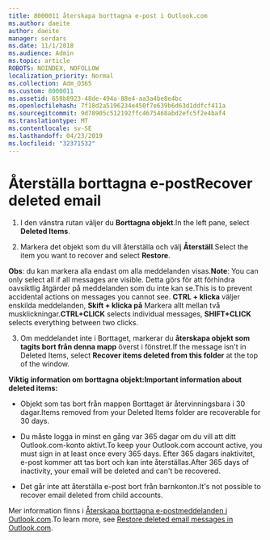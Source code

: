 ```yaml
---
title: 8000011 återskapa borttagna e-post i Outlook.com
ms.author: daeite
author: daeite
manager: serdars
ms.date: 11/1/2018
ms.audience: Admin
ms.topic: article
ROBOTS: NOINDEX, NOFOLLOW
localization_priority: Normal
ms.collection: Adm_O365
ms.custom: 8000011
ms.assetid: 650b8923-48de-494a-88e4-aa3a4be8e4bc
ms.openlocfilehash: 7f18d2a5196234e450f7e639b6d63d1ddfcf411a
ms.sourcegitcommit: 9d78905c512192ffc4675468abd2efc5f2e4baf4
ms.translationtype: MT
ms.contentlocale: sv-SE
ms.lasthandoff: 04/23/2019
ms.locfileid: "32371532"
---
```

# <a name="recover-deleted-email"></a><span data-ttu-id="3f515-102">Återställa borttagna e-post</span><span class="sxs-lookup"><span data-stu-id="3f515-102">Recover deleted email</span></span>

1. <span data-ttu-id="3f515-103">I den vänstra rutan väljer du **Borttagna objekt**.</span><span class="sxs-lookup"><span data-stu-id="3f515-103">In the left pane, select **Deleted Items**.</span></span> 
    
2. <span data-ttu-id="3f515-104">Markera det objekt som du vill återställa och välj **Återställ**.</span><span class="sxs-lookup"><span data-stu-id="3f515-104">Select the item you want to recover and select **Restore**.</span></span> 
  
 <span data-ttu-id="3f515-105">**Obs**: du kan markera alla endast om alla meddelanden visas.</span><span class="sxs-lookup"><span data-stu-id="3f515-105">**Note**: You can only select all if all messages are visible.</span></span> <span data-ttu-id="3f515-106">Detta görs för att förhindra oavsiktlig åtgärder på meddelanden som du inte kan se.</span><span class="sxs-lookup"><span data-stu-id="3f515-106">This is to prevent accidental actions on messages you cannot see.</span></span> <span data-ttu-id="3f515-107">**CTRL + klicka** väljer enskilda meddelanden, **Skift + klicka på** Markera allt mellan två musklickningar.</span><span class="sxs-lookup"><span data-stu-id="3f515-107">**CTRL+CLICK** selects individual messages, **SHIFT+CLICK** selects everything between two clicks.</span></span> 
    
3. <span data-ttu-id="3f515-108">Om meddelandet inte i Borttaget, markerar du **återskapa objekt som tagits bort från denna mapp** överst i fönstret.</span><span class="sxs-lookup"><span data-stu-id="3f515-108">If the message isn't in Deleted Items, select **Recover items deleted from this folder** at the top of the window.</span></span> 
    
 <span data-ttu-id="3f515-109">**Viktig information om borttagna objekt:**</span><span class="sxs-lookup"><span data-stu-id="3f515-109">**Important information about deleted items:**</span></span>
  
- <span data-ttu-id="3f515-110">Objekt som tas bort från mappen Borttaget är återvinningsbara i 30 dagar.</span><span class="sxs-lookup"><span data-stu-id="3f515-110">Items removed from your Deleted Items folder are recoverable for 30 days.</span></span>
    
- <span data-ttu-id="3f515-111">Du måste logga in minst en gång var 365 dagar om du vill att ditt Outlook.com-konto aktivt.</span><span class="sxs-lookup"><span data-stu-id="3f515-111">To keep your Outlook.com account active, you must sign in at least once every 365 days.</span></span> <span data-ttu-id="3f515-112">Efter 365 dagars inaktivitet, e-post kommer att tas bort och kan inte återställas.</span><span class="sxs-lookup"><span data-stu-id="3f515-112">After 365 days of inactivity, your email will be deleted and can't be recovered.</span></span>
    
- <span data-ttu-id="3f515-113">Det går inte att återställa e-post bort från barnkonton.</span><span class="sxs-lookup"><span data-stu-id="3f515-113">It's not possible to recover email deleted from child accounts.</span></span>
    
<span data-ttu-id="3f515-114">Mer information finns i [Återskapa borttagna e-postmeddelanden i Outlook.com](https://go.microsoft.com/fwlink/p/?linkid=873117).</span><span class="sxs-lookup"><span data-stu-id="3f515-114">To learn more, see [Restore deleted email messages in Outlook.com](https://go.microsoft.com/fwlink/p/?linkid=873117).</span></span>
  

